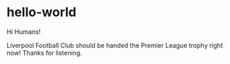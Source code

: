 # hello-world

Hi Humans!

Liverpool Football Club should be handed the Premier League trophy right now!  Thanks for listening.
